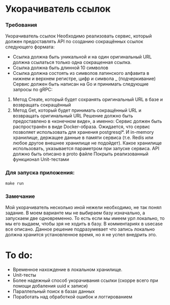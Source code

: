 # Укорачиватель ссылок

### Требования

Укорачиватель ссылок
Необходимо реализовать сервис, который должен предоставлять API по созданию сокращённых ссылок следующего формата:
- Ссылка должна быть уникальной и на один оригинальный URL должна ссылаться только одна сокращенная ссылка.
- Ссылка должна быть длинной 10 символов
- Ссылка должна состоять из символов латинского алфавита в нижнем и верхнем регистре, цифр и символа _ (подчеркивание)
Сервис должен быть написан на Go и принимать следующие запросы по gRPC:
1. Метод Create, который будет сохранять оригинальный URL в базе и возвращать сокращённый
2. Метод Get, который будет принимать сокращённый URL и возвращать оригинальный URL
Решение должно быть предоставлено в «конечном виде», а именно: Сервис должен быть распространён в виде Docker-образа. Ожидается, что сервис позволяет использовать для хранения postgresql*. И in-memory хранилище, держащее данные в памяти сервиса (т.е. Redis или любое другое внешнее хранилище не подойдет). Какое хранилище использовать, указывается параметром при запуске сервиса. API должно быть описано в proto файле
Покрыть реализованный функционал Unit-тестами


### Для запуска приложения:

```
make run
```

### Замечание
 
Мой укорачиватель несколько иной нежели необходимо, не так понял задание. В моем варианте мы не выбираем базу изначально, а запускаем две одновременно. То есть если мы имеем урл локально, то мы его выдаем, чтобы зря не ходить в базу. В комментариях в usecase все описано. Данное решение подразумевает что запись локально должна хранится установленное время, но я не успел внедрить это.

# To do:

 - Временное нахождение в локальном хранилище.
 - Unit-тесты
 - Более надежный способ укорачивания ссылки (скорре всего при помощи добаления uuid к записи)
 - Параллельный поиск в базах данных
 - Поработать над обработкой ошибок и логгированием